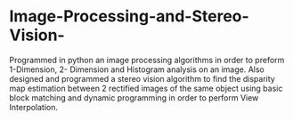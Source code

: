 # Image-Processing-and-Stereo-Vision-
Programmed in python an image processing algorithms in order to preform 1-Dimension, 2- Dimension and Histogram analysis on an image. Also designed and programmed a stereo vision algorithm to find the disparity map estimation between 2 rectified images of the same object using basic block matching and dynamic programming in order to perform View Interpolation. 
